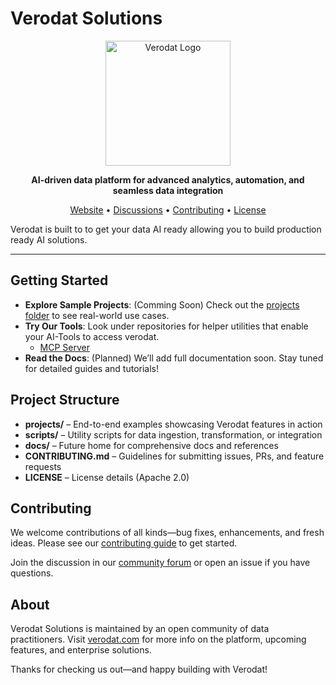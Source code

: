 # Verodat Solutions

<p align="center">
  <!-- Replace with your actual logo or image -->
  <img src="https://verodat.com/wp-content/uploads/2024/07/logo-2.png" alt="Verodat Logo" width="200" />
</p>

<p align="center">
  <strong>AI-driven data platform for advanced analytics, automation, and seamless data integration</strong>
</p>

<p align="center">
  <a href="https://verodat.com">Website</a> •
  <a href="https://github.com/Verodat/.github/discussions">Discussions</a> •
  <a href="./CONTRIBUTING.md">Contributing</a> •
  <a href="./LICENSE">License</a>
</p>

Verodat is built to to get your data AI ready allowing you to build production ready AI solutions.

---

## Getting Started

- **Explore Sample Projects**: (Comming Soon) Check out the [projects folder](./projects) to see real-world use cases.
- **Try Our Tools**: Look under repositories for helper utilities that enable your AI-Tools to access verodat.
  - [MCP Server](https://github.com/Verodat/verodat-mcp-server) 
- **Read the Docs**: (Planned) We’ll add full documentation soon. Stay tuned for detailed guides and tutorials!

## Project Structure

- **projects/** – End-to-end examples showcasing Verodat features in action  
- **scripts/** – Utility scripts for data ingestion, transformation, or integration  
- **docs/** – Future home for comprehensive docs and references  
- **CONTRIBUTING.md** – Guidelines for submitting issues, PRs, and feature requests  
- **LICENSE** – License details (Apache 2.0)  

## Contributing

We welcome contributions of all kinds—bug fixes, enhancements, and fresh ideas. Please see our [contributing guide](./CONTRIBUTING.md) to get started.  

Join the discussion in our [community forum](https://github.com/Verodat/.github/discussions) or open an issue if you have questions.

## About

Verodat Solutions is maintained by an open community of data practitioners. Visit [verodat.com](https://verodat.com) for more info on the platform, upcoming features, and enterprise solutions.

Thanks for checking us out—and happy building with Verodat!
